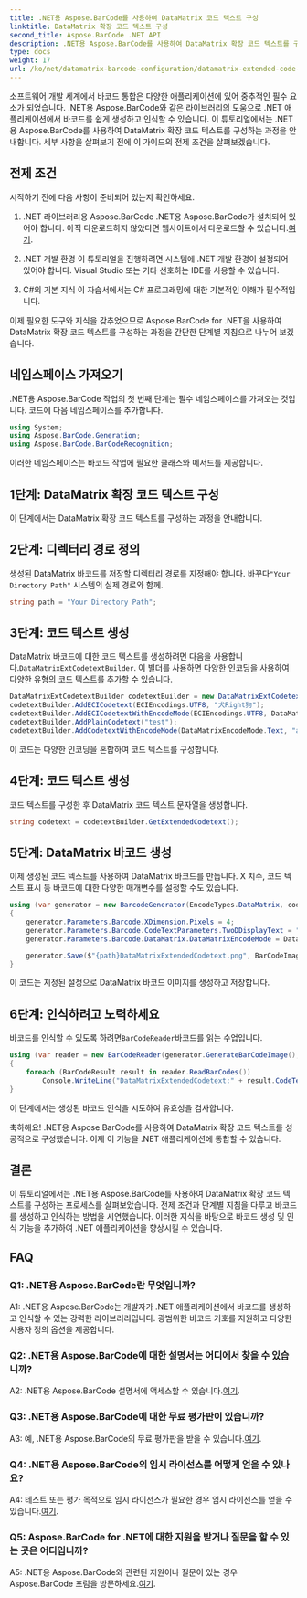 ```yaml
---
title: .NET용 Aspose.BarCode를 사용하여 DataMatrix 코드 텍스트 구성
linktitle: DataMatrix 확장 코드 텍스트 구성
second_title: Aspose.BarCode .NET API
description: .NET용 Aspose.BarCode를 사용하여 DataMatrix 확장 코드 텍스트를 구성하는 방법을 알아보세요. .NET 애플리케이션에서 바코드를 생성, 인식 및 통합합니다.
type: docs
weight: 17
url: /ko/net/datamatrix-barcode-configuration/datamatrix-extended-code-text-configuration/
---
```

소프트웨어 개발 세계에서 바코드 통합은 다양한 애플리케이션에 있어 중추적인 필수 요소가 되었습니다. .NET용 Aspose.BarCode와 같은 라이브러리의 도움으로 .NET 애플리케이션에서 바코드를 쉽게 생성하고 인식할 수 있습니다. 이 튜토리얼에서는 .NET용 Aspose.BarCode를 사용하여 DataMatrix 확장 코드 텍스트를 구성하는 과정을 안내합니다. 세부 사항을 살펴보기 전에 이 가이드의 전제 조건을 살펴보겠습니다.

## 전제 조건

시작하기 전에 다음 사항이 준비되어 있는지 확인하세요.

1. .NET 라이브러리용 Aspose.BarCode
.NET용 Aspose.BarCode가 설치되어 있어야 합니다. 아직 다운로드하지 않았다면 웹사이트에서 다운로드할 수 있습니다.[여기](https://releases.aspose.com/barcode/net/).

2. .NET 개발 환경
이 튜토리얼을 진행하려면 시스템에 .NET 개발 환경이 설정되어 있어야 합니다. Visual Studio 또는 기타 선호하는 IDE를 사용할 수 있습니다.

3. C#의 기본 지식
이 자습서에서는 C# 프로그래밍에 대한 기본적인 이해가 필수적입니다.

이제 필요한 도구와 지식을 갖추었으므로 Aspose.BarCode for .NET을 사용하여 DataMatrix 확장 코드 텍스트를 구성하는 과정을 간단한 단계별 지침으로 나누어 보겠습니다.

## 네임스페이스 가져오기

.NET용 Aspose.BarCode 작업의 첫 번째 단계는 필수 네임스페이스를 가져오는 것입니다. 코드에 다음 네임스페이스를 추가합니다.

```csharp
using System;
using Aspose.BarCode.Generation;
using Aspose.BarCode.BarCodeRecognition;
```

이러한 네임스페이스는 바코드 작업에 필요한 클래스와 메서드를 제공합니다.

## 1단계: DataMatrix 확장 코드 텍스트 구성

이 단계에서는 DataMatrix 확장 코드 텍스트를 구성하는 과정을 안내합니다.

## 2단계: 디렉터리 경로 정의

 생성된 DataMatrix 바코드를 저장할 디렉터리 경로를 지정해야 합니다. 바꾸다`"Your Directory Path"` 시스템의 실제 경로와 함께.

```csharp
string path = "Your Directory Path";
```

## 3단계: 코드 텍스트 생성

 DataMatrix 바코드에 대한 코드 텍스트를 생성하려면 다음을 사용합니다.`DataMatrixExtCodetextBuilder`. 이 빌더를 사용하면 다양한 인코딩을 사용하여 다양한 유형의 코드 텍스트를 추가할 수 있습니다.

```csharp
DataMatrixExtCodetextBuilder codetextBuilder = new DataMatrixExtCodetextBuilder();
codetextBuilder.AddECICodetext(ECIEncodings.UTF8, "犬Right狗");
codetextBuilder.AddECICodetextWithEncodeMode(ECIEncodings.UTF8, DataMatrixEncodeMode.C40, "ABCDE");
codetextBuilder.AddPlainCodetext("test");
codetextBuilder.AddCodetextWithEncodeMode(DataMatrixEncodeMode.Text, "abcde");
```

이 코드는 다양한 인코딩을 혼합하여 코드 텍스트를 구성합니다.

## 4단계: 코드 텍스트 생성

코드 텍스트를 구성한 후 DataMatrix 코드 텍스트 문자열을 생성합니다.

```csharp
string codetext = codetextBuilder.GetExtendedCodetext();
```

## 5단계: DataMatrix 바코드 생성

이제 생성된 코드 텍스트를 사용하여 DataMatrix 바코드를 만듭니다. X 치수, 코드 텍스트 표시 등 바코드에 대한 다양한 매개변수를 설정할 수도 있습니다.

```csharp
using (var generator = new BarcodeGenerator(EncodeTypes.DataMatrix, codetext))
{
    generator.Parameters.Barcode.XDimension.Pixels = 4;
    generator.Parameters.Barcode.CodeTextParameters.TwoDDisplayText = "Extended Codetext";
    generator.Parameters.Barcode.DataMatrix.DataMatrixEncodeMode = DataMatrixEncodeMode.ExtendedCodetext;

    generator.Save($"{path}DataMatrixExtendedCodetext.png", BarCodeImageFormat.Png);
}
```

이 코드는 지정된 설정으로 DataMatrix 바코드 이미지를 생성하고 저장합니다.

## 6단계: 인식하려고 노력하세요

 바코드를 인식할 수 있도록 하려면`BarCodeReader`바코드를 읽는 수업입니다.

```csharp
using (var reader = new BarCodeReader(generator.GenerateBarCodeImage(), DecodeType.DataMatrix))
{
    foreach (BarCodeResult result in reader.ReadBarCodes())
        Console.WriteLine("DataMatrixExtendedCodetext:" + result.CodeText);
}
```

이 단계에서는 생성된 바코드 인식을 시도하여 유효성을 검사합니다.

축하해요! .NET용 Aspose.BarCode를 사용하여 DataMatrix 확장 코드 텍스트를 성공적으로 구성했습니다. 이제 이 기능을 .NET 애플리케이션에 통합할 수 있습니다.

## 결론

이 튜토리얼에서는 .NET용 Aspose.BarCode를 사용하여 DataMatrix 확장 코드 텍스트를 구성하는 프로세스를 살펴보았습니다. 전제 조건과 단계별 지침을 다루고 바코드를 생성하고 인식하는 방법을 시연했습니다. 이러한 지식을 바탕으로 바코드 생성 및 인식 기능을 추가하여 .NET 애플리케이션을 향상시킬 수 있습니다.

## FAQ

### Q1: .NET용 Aspose.BarCode란 무엇입니까?

A1: .NET용 Aspose.BarCode는 개발자가 .NET 애플리케이션에서 바코드를 생성하고 인식할 수 있는 강력한 라이브러리입니다. 광범위한 바코드 기호를 지원하고 다양한 사용자 정의 옵션을 제공합니다.

### Q2: .NET용 Aspose.BarCode에 대한 설명서는 어디에서 찾을 수 있습니까?

A2: .NET용 Aspose.BarCode 설명서에 액세스할 수 있습니다.[여기](https://reference.aspose.com/barcode/net/).

### Q3: .NET용 Aspose.BarCode에 대한 무료 평가판이 있습니까?

 A3: 예, .NET용 Aspose.BarCode의 무료 평가판을 받을 수 있습니다.[여기](https://releases.aspose.com/).

### Q4: .NET용 Aspose.BarCode의 임시 라이선스를 어떻게 얻을 수 있나요?

 A4: 테스트 또는 평가 목적으로 임시 라이선스가 필요한 경우 임시 라이선스를 얻을 수 있습니다.[여기](https://purchase.aspose.com/temporary-license/).

### Q5: Aspose.BarCode for .NET에 대한 지원을 받거나 질문을 할 수 있는 곳은 어디입니까?

 A5: .NET용 Aspose.BarCode와 관련된 지원이나 질문이 있는 경우 Aspose.BarCode 포럼을 방문하세요.[여기](https://forum.aspose.com/c/barcode/13).